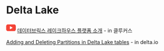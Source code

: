 # Delta Lake

![](<../.gitbook/assets/image (8).png>) [데이터브릭스 레이크하우스 플랫폼 소개](https://www.youtube.com/watch?v=oPDVA-6y4Ic) - in 클루커스&#x20;

[Adding and Deleting Partitions in Delta Lake tables](https://delta.io/blog/2023-01-18-add-remove-partition-delta-lake/) - in delta.io
